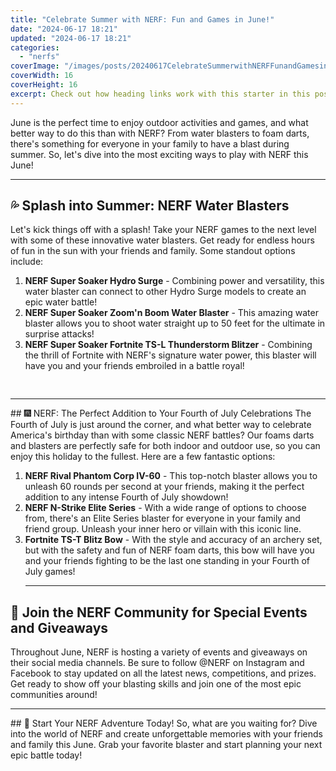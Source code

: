 ```yaml
---
title: "Celebrate Summer with NERF: Fun and Games in June!"
date: "2024-06-17 18:21"
updated: "2024-06-17 18:21"
categories:
  - "nerfs"
coverImage: "/images/posts/20240617CelebrateSummerwithNERFFunandGamesinJune_1.jpg"
coverWidth: 16
coverHeight: 16
excerpt: Check out how heading links work with this starter in this post.
---
```


<script>
  import { base } from '$app/paths';
</script>


June is the perfect time to enjoy outdoor activities and games, and what better way to do this than with NERF? From water blasters to foam darts, there's something for everyone in your family to have a blast during summer. So, let's dive into the most exciting ways to play with NERF this June!

<hr>

## 💦 Splash into Summer: NERF Water Blasters
Let's kick things off with a splash! Take your NERF games to the next level with some of these innovative water blasters. Get ready for endless hours of fun in the sun with your friends and family. Some standout options include:

1. **NERF Super Soaker Hydro Surge** - Combining power and versatility, this water blaster can connect to other Hydro Surge models to create an epic water battle!
2. **NERF Super Soaker Zoom'n Boom Water Blaster** - This amazing water blaster allows you to shoot water straight up to 50 feet for the ultimate in surprise attacks!
3. **NERF Super Soaker Fortnite TS-L Thunderstorm Blitzer** - Combining the thrill of Fortnite with NERF's signature water power, this blaster will have you and your friends embroiled in a battle royal!


<img class="inline object-contain w-full my-4" src="{base}/images/posts/20240617CelebrateSummerwithNERFFunandGamesinJune_2.jpg" alt="" style="aspect-ratio: 16 / 16;" width="16" height="16">

<hr>
## 🎆 NERF: The Perfect Addition to Your Fourth of July Celebrations
The Fourth of July is just around the corner, and what better way to celebrate America's birthday than with some classic NERF battles? Our foams darts and blasters are perfectly safe for both indoor and outdoor use, so you can enjoy this holiday to the fullest. Here are a few fantastic options:

1. **NERF Rival Phantom Corp IV-60** - This top-notch blaster allows you to unleash 60 rounds per second at your friends, making it the perfect addition to any intense Fourth of July showdown!
2. **NERF N-Strike Elite Series** - With a wide range of options to choose from, there's an Elite Series blaster for everyone in your family and friend group. Unleash your inner hero or villain with this iconic line.
3. **Fortnite TS-T Blitz Bow** - With the style and accuracy of an archery set, but with the safety and fun of NERF foam darts, this bow will have you and your friends fighting to be the last one standing in your Fourth of July games!<hr>

## 🎉 Join the NERF Community for Special Events and Giveaways
Throughout June, NERF is hosting a variety of events and giveaways on their social media channels. Be sure to follow @NERF on Instagram and Facebook to stay updated on all the latest news, competitions, and prizes. Get ready to show off your blasting skills and join one of the most epic communities around!

<hr>
## 🎯 Start Your NERF Adventure Today!
So, what are you waiting for? Dive into the world of NERF and create unforgettable memories with your friends and family this June. Grab your favorite blaster and start planning your next epic battle today!